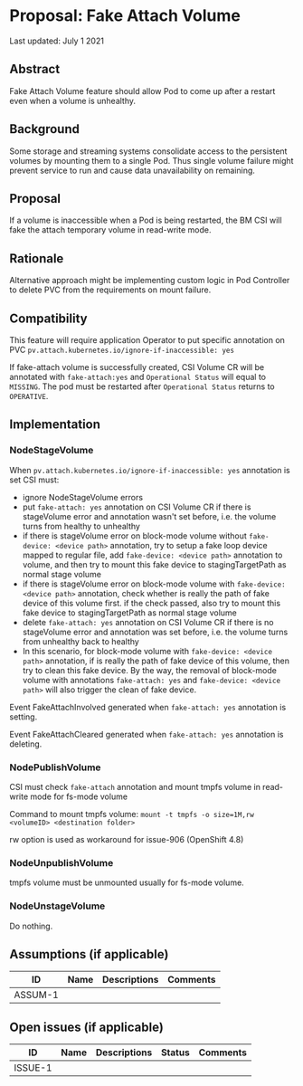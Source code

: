 # Proposal: Fake Attach Volume

Last updated: July 1 2021


## Abstract

Fake Attach Volume feature should allow Pod to come up after a restart even when a volume is unhealthy.

## Background

Some storage and streaming systems consolidate access to the persistent volumes by mounting them to a single Pod.
Thus single volume failure might prevent service to run and cause data unavailability on remaining.
 
## Proposal

If a volume is inaccessible when a Pod is being restarted, the BM CSI will fake the attach temporary volume in
read-write mode.

## Rationale

Alternative approach might be implementing custom logic in Pod Controller to delete PVC from the requirements on mount
failure.

## Compatibility

This feature will require application Operator to put specific annotation on PVC
`pv.attach.kubernetes.io/ignore-if-inaccessible: yes`

If fake-attach volume is successfully created, CSI Volume CR will be annotated with `fake-attach:yes` and `Operational Status` will equal to `MISSING`. The pod must be restarted after `Operational Status` returns to `OPERATIVE`.


## Implementation

### NodeStageVolume
When `pv.attach.kubernetes.io/ignore-if-inaccessible: yes` annotation is set CSI must:
- ignore NodeStageVolume errors
- put `fake-attach: yes` annotation on CSI Volume CR if there is stageVolume error and annotation wasn't set before, i.e. the volume turns from healthy to unhealthy
- if there is stageVolume error on block-mode volume without `fake-device: <device path>` annotation, try to setup a fake loop device mapped to regular file, add `fake-device: <device path>` annotation to volume, and then try to mount this fake device to stagingTargetPath as normal stage volume
- if there is stageVolume error on block-mode volume with `fake-device: <device path>` annotation, check whether <device path> is really the path of fake device of this volume first. if the check passed, also try to mount this fake device to stagingTargetPath as normal stage volume
- delete `fake-attach: yes` annotation on CSI Volume CR if there is no stageVolume error and annotation was set before, i.e. the volume turns from unhealthy back to healthy
- In this scenario, for block-mode volume with `fake-device: <device path>` annotation, if <device path> is really the path of fake device of this volume, then try to clean this fake device. By the way, the removal of block-mode volume with annotations `fake-attach: yes` and `fake-device: <device path>` will also trigger the clean of fake device.

Event FakeAttachInvolved generated when `fake-attach: yes` annotation is setting.

Event FakeAttachCleared generated when `fake-attach: yes` annotation is deleting.

### NodePublishVolume 
CSI must check `fake-attach` annotation and mount tmpfs volume in read-write mode for fs-mode volume

Command to mount tmpfs volume: `mount -t tmpfs -o size=1M,rw <volumeID> <destination folder>`

rw option is used as workaround for issue-906 (OpenShift 4.8)

### NodeUnpublishVolume 
tmpfs volume must be unmounted usually for fs-mode volume.

### NodeUnstageVolume 
Do nothing.


## Assumptions (if applicable)

ID | Name | Descriptions | Comments
---| -----| -------------| --------
ASSUM-1 |   |   |


## Open issues (if applicable)

ID | Name | Descriptions | Status | Comments
---| -----| -------------| ------ | --------
ISSUE-1 |   |   |   |   
